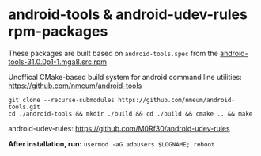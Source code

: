 # android-tools & android-udev-rules rpm-packages
These packages are built based on `android-tools.spec` from the [android-tools-31.0.0p1-1.mga8.src.rpm](https://distrib-coffee.ipsl.jussieu.fr/pub/linux/Mageia/distrib/8/SRPMS/core/backports_testing/android-tools-31.0.0p1-1.mga8.src.rpm)  
  
Unoffical CMake-based build system for android command line utilities: https://github.com/nmeum/android-tools  
```
git clone --recurse-submodules https://github.com/nmeum/android-tools.git
cd ./android-tools && mkdir ./build && cd ./build && cmake .. && make
```
android-udev-rules: https://github.com/M0Rf30/android-udev-rules  
  

**After installation, run:** `usermod -aG adbusers $LOGNAME; reboot`
